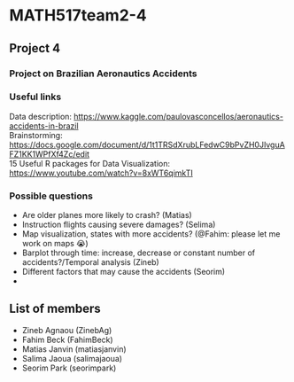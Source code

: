 # MATH517team2-4
## Project 4
### Project on Brazilian Aeronautics Accidents

### Useful links
Data description: https://www.kaggle.com/paulovasconcellos/aeronautics-accidents-in-brazil \
Brainstorming: https://docs.google.com/document/d/1t1TRSdXrubLFedwC9bPvZH0JIvguAFZ1KK1WPfXf4Zc/edit \
15 Useful R packages for Data Visualization: https://www.youtube.com/watch?v=8xWT6qimkTI

### Possible questions
- Are older planes more likely to crash? (Matias)
- Instruction flights causing severe damages? (Selima)
- Map visualization, states with more accidents? (@Fahim: please let me work on maps :sob:)
- Barplot through time: increase, decrease or constant number of accidents?/Temporal analysis (Zineb)
- Different factors that may cause the accidents (Seorim)
- 


## List of members
- Zineb Agnaou (ZinebAg)
- Fahim Beck (FahimBeck)
- Matias Janvin (matiasjanvin)
- Salima Jaoua (salimajaoua)
- Seorim Park (seorimpark)
